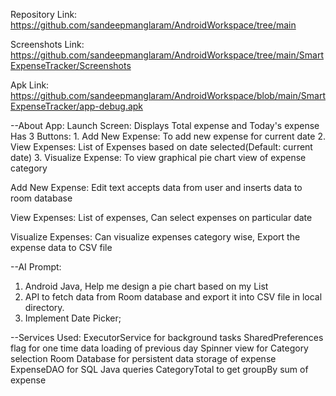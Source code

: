 Repository Link: https://github.com/sandeepmanglaram/AndroidWorkspace/tree/main

Screenshots Link: https://github.com/sandeepmanglaram/AndroidWorkspace/tree/main/SmartExpenseTracker/Screenshots

Apk Link: https://github.com/sandeepmanglaram/AndroidWorkspace/blob/main/SmartExpenseTracker/app-debug.apk

--About App:
Launch Screen: 
	Displays Total expense and Today's expense
	Has 3 Buttons:
	1. Add New Expense: To add new expense for current date
	2. View Expenses: List of Expenses based on date selected(Default: current date)
	3. Visualize Expense: To view graphical pie chart view of expense category

Add New Expense:
	Edit text accepts data from user and inserts data to room database
	
View Expenses: 
	List of expenses, Can select expenses on particular date

Visualize Expenses:
	Can visualize expenses category wise, Export the expense data to CSV file



--AI Prompt:
1. Android Java, Help me design a pie chart based on my List<Expenses>
2. API to fetch data from Room database and export it into CSV file in local directory.
3. Implement Date Picker;

--Services Used:
ExecutorService for background tasks
SharedPreferences flag for one time data loading of previous day
Spinner view for Category selection
Room Database for persistent data storage of expense
ExpenseDAO for SQL Java queries
CategoryTotal to get groupBy sum of expense




